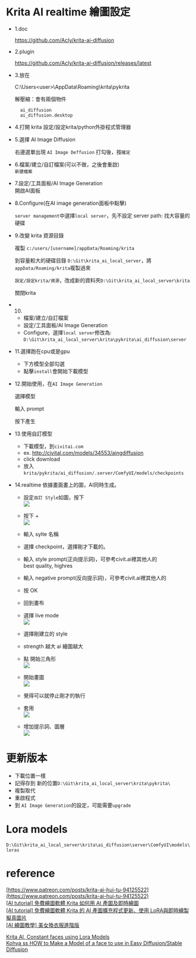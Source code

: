 # Krita AI realtime 繪圖設定

- 1.doc

  https://github.com/Acly/krita-ai-diffusion

- 2.plugin

  https://github.com/Acly/krita-ai-diffusion/releases/latest

- 3.放在

  C:\Users\<user>\AppData\Roaming\krita\pykrita

  解壓縮：會有兩個物件

        ai_diffusion
        ai_diffusion.desktop

- 4.打開 krita
  設定/設定krita/python外掛程式管理器  


- 5.選擇 AI Image Diffusion  

  右邊選單出現 `AI Image Deffusion` 打勾後，按`確定`  

- 6.檔案/建立/自訂檔案(可以不做，之後會重啟)  
  `新建檔案`  

- 7.設定/工具面板/AI Image Generation  
  開啟AI面板  

- 8.Configure(在AI image generation面板中點擊)  

  `server management`中選擇`local server`，先不設定 server path: 找大容量的硬碟  

- 9.改變 krita 資源目錄

  複製 `c:/users/[username]/appData/Roaming/krita`

  到容量較大的硬碟目錄 `D:\Git\krita_ai_local_server`，將`appData/Roaming/krita`複製過來  

  `設定/設定krita/資源`，改成新的資料夾`D:\Git\krita_ai_local_server\krita`

  關閉krita

- 10.

  - 檔案/建立/自訂檔案
  - 設定/工具面板/AI Image Generation
  - Configure，選擇`local server`修改為:  
    `D:\Git\krita_ai_local_server\krita\pykrita\ai_diffusion\server`

- 11.選擇跑在cpu或是gpu  
  - 下方模型全部勾選
  - 點擊`install`會開始下載模型  

- 12.開始使用，在`AI Image Generation`

  選擇模型

  輸入 prompt

  按下產生

- 13.使用自訂模型

  - 下載模型，到`civitai.com`
  - ex. http://civital.com/models/34553/aingdiffusion
  - click download  
  - 放入 `krita/pykrita/ai_diffusion/.server/ComfyUI/models/checkpoints`

- 14.realtime 依據畫面畫上的圖，AI同時生成。  

  - 設定`自訂 Style`如圖，按下  
  ![](a01.png)  

  - 按下 +  
  ![](a02.png)  

  - 輸入 sylte 名稱

  - 選擇 checkpoint，選擇剛才下載的。  

  - 輸入 style prompt(正向提示詞)，可參考civit.ai裡其他人的    
    best quality, highres

  - 輸入 negative prompt(反向提示詞)，可參考civit.ai裡其他人的

  - 按 OK  

  - 回到畫布  
  
  - 選擇 live mode  
  ![](a03.png)    

  - 選擇剛建立的 style  

  - strength 越大 ai 繪圖越大  

  - 點 開始三角形  
  ![](a04.png)    

  - 開始畫圖  
  ![](a05.png)    

  - 覺得可以就停止剛才的執行  

  - 套用  
  ![](a06.png)    

  - 增加提示詞、圖層  
  ![](a07.png)    

# 更新版本  

  - 下載位置一樣  
  - 記得存到 新的位置`D:\Git\krita_ai_local_server\krita\pykrita\`
  - 複製取代  
  - 重啟程式  
  - 到 `AI Image Generation`的設定，可能需要`upgrade`  

# Lora models

`D:\Git\krita_ai_local_server\krita\ai_diffusion\server\ComfyUI\models\loras`

# reference  

[https://www.patreon.com/posts/krita-ai-hui-tu-94125522](https://www.patreon.com/posts/krita-ai-hui-tu-94125522)  
[[AI tutorial] 免費繪圖軟體 Krita 如何用 AI 產圖及即時繪圖](https://www.youtube.com/watch?v=ttXF9HPcvRw)  
[[AI tutorial] 免費繪圖軟體 Krita 的 AI 產圖擴充程式更新、使用 LoRA與即時繪製擬真圖片](https://www.youtube.com/watch?v=xVIZ6nucJxA)  
[[AI 繪圖教學] 美女換衣服進階版](https://www.youtube.com/watch?v=2t98wwBKxfc)  


[Krita AI, Constant faces using Lora Models](https://www.youtube.com/watch?v=YCQvqIumRd8)  
[Kohya ss HOW to Make a Model of a face to use in Easy Diffusion/Stable Diffusion](https://www.youtube.com/watch?v=yB3_pW1Ev0I)